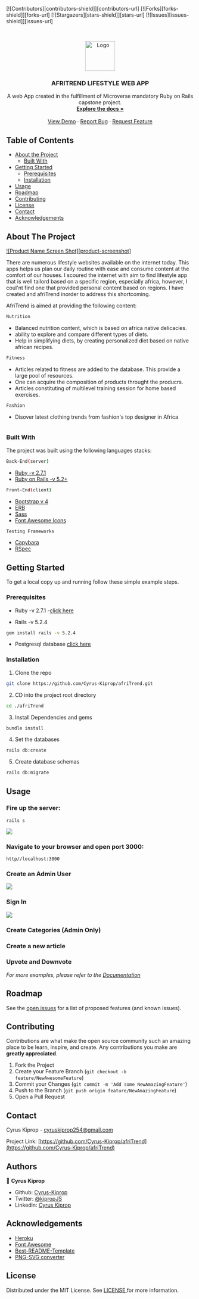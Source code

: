 [![Contributors][contributors-shield]][contributors-url]
[![Forks][forks-shield]][forks-url]
[![Stargazers][stars-shield]][stars-url]
[![Issues][issues-shield]][issues-url]


<!-- PROJECT LOGO -->
<br />
<p align="center">
  <a href="https://github.com/othneildrew/Best-README-Template">
    <img src="images/microverse-logo.jpg" alt="Logo" width="80" height="80">
  </a>

  <h3 align="center">AFRITREND LIFESTYLE WEB APP</h3>

  <p align="center">
    A web App created in the fulfillment of Microverse mandatory Ruby on Rails capstone project.
    <br />
    <a href="https://github.com/othneildrew/Best-README-Template"><strong>Explore the docs »</strong></a>
    <br />
    <br />
    <a href="https://afritrend.herokuapp.com/users/sign_in">View Demo</a>
    ·
    <a href="https://github.com/Cyrus-Kiprop/afriTrend/issues">Report Bug</a>
    ·
    <a href="https://github.com/Cyrus-Kiprop/afriTrend/issues">Request Feature</a>
  </p>
</p>

<!-- TABLE OF CONTENTS -->

## Table of Contents

- [About the Project](#about-the-project)
  - [Built With](#built-with)
- [Getting Started](#getting-started)
  - [Prerequisites](#prerequisites)
  - [Installation](#installation)
- [Usage](#usage)
- [Roadmap](#roadmap)
- [Contributing](#contributing)
- [License](#license)
- [Contact](#contact)
- [Acknowledgements](#acknowledgements)

<!-- ABOUT THE PROJECT -->

## About The Project

[![Product Name Screen Shot][product-screenshot]](https://example.com)

There are numerous lifestyle websites available on the internet today. This apps helps us plan our daily routine with ease and consume content at the comfort of our houses. I scoured the internet with aim to find lifestyle app that is well tailord based on a specific region, especially africa, however, I coul'nt find one that provided personal content based on regions. I have created and afriTrend inorder to address this shortcoming.

AfriTrend is aimed at providing the following content:

```sh
Nutrition
```

- Balanced nutrition content, which is based on africa native delicacies.
- ability to explore and compare different types of diets.
- Help in simplifying diets, by creating personalized diet based on native african recipes.

```sh
Fitness
```

- Articles related to fitness are added to the database. This provide a large pool of resources.
- One can acquire the composition of products throught the producrs.
- Articles constituting of multilevel training session for home based exercises.

```sh
Fashion
```

- Disover latest clothing trends from fashion's top designer in Africa

```sh

```

### Built With

The project was built using the following languages stacks:

```sh
Back-End(server)
```

- [Ruby -v 2.7.1](https://ruby-doc.org/)
- [Ruby on Rails -v 5.2+](https://rubyonrails.org/)

```sh
Front-End(client)
```

- [Bootstrap v 4](https://getbootstrap.com)
- [ERB](https://guides.rubyonrails.org/layouts_and_rendering.html)
- [Sass](https://sass-lang.com/)
- [Font Awesome Icons](https://fontawesome.com/icons?d=gallery)

```sh
Testing Frameworks
```

- [Capybara](https://github.com/teamcapybara/capybara)
- [RSpec](https://rspec.info/)

<!-- GETTING STARTED -->

## Getting Started

To get a local copy up and running follow these simple example steps.

### Prerequisites

- Ruby -v 2.7.1 -[click here](https://www.ruby-lang.org/en/)

- Rails -v 5.2.4

```sh
gem install rails -v 5.2.4
```

- Postgresql database [click here](https://www.digitalocean.com/community/tutorials/how-to-install-ruby-on-rails-with-rbenv-on-ubuntu-18-04)

### Installation

1. Clone the repo

```sh
git clone https://github.com/Cyrus-Kiprop/afriTrend.git
```

2. CD into the project root directory

```sh
cd ./afriTrend
```

3. Install Dependencies and gems

```sh
bundle install
```

4. Set the databases

```sh
rails db:create
```

5. Create database schemas

```sh
rails db:migrate
```

<!-- USAGE EXAMPLES -->

## Usage

### Fire up the server:

```JS
rails s
```

![](./images/starting-server.gif)

### Navigate to your browser and open port 3000:

```JS
http//localhost:3000
```

### Create an Admin User

![](./images/creating-admin-user.gif)

### Sign In

![](./images/successful-login.gif)

### Create Categories (Admin Only)

### Create a new article

### Upvote and Downvote

_For more examples, please refer to the [Documentation](https://example.com)_

<!-- ROADMAP -->

## Roadmap

See the [open issues](https://github.com/othneildrew/Best-README-Template/issues) for a list of proposed features (and known issues).

<!-- CONTRIBUTING -->

## Contributing

Contributions are what make the open source community such an amazing place to be learn, inspire, and create. Any contributions you make are **greatly appreciated**.

1. Fork the Project
2. Create your Feature Branch (`git checkout -b feature/NewAwesomeFeature`)
3. Commit your Changes (`git commit -m 'Add some NewAmazingFeature'`)
4. Push to the Branch (`git push origin feature/NewAmazingFeature`)
5. Open a Pull Request

<!-- CONTACT -->

## Contact

Cyrus Kiprop - cyruskiprop254@gmail.com

Project Link: [https://github.com/Cyrus-Kiprop/afriTrend](https://github.com/Cyrus-Kiprop/afriTrend)

## Authors

👤 **Cyrus Kiprop**

- Github: [Cyrus-Kiprop](https://github.com/Cyrus-Kiprop)
- Twitter: [@kipropJS](https://twitter.com/kipropJS)
- Linkedin: [Cyrus Kiprop](https://www.linkedin.com/in/cyrus-kiprop-ba7320120/)

## Acknowledgements

- [Heroku](https://afritrend.herokuapp.com)
- [Font Awesome](https://fontawesome.com)
- [Best-README-Template](https://github.com/othneildrew/Best-README-Template)
- [PNG-SVG converter](https://image.online-convert.com/convert-to-svg)

<!-- LICENSE -->

## License

Distributed under the MIT License. See [ LICENSE ](https://github.com/Cyrus-Kiprop/afriTrend/blob/master/LICENSE) for more information.
